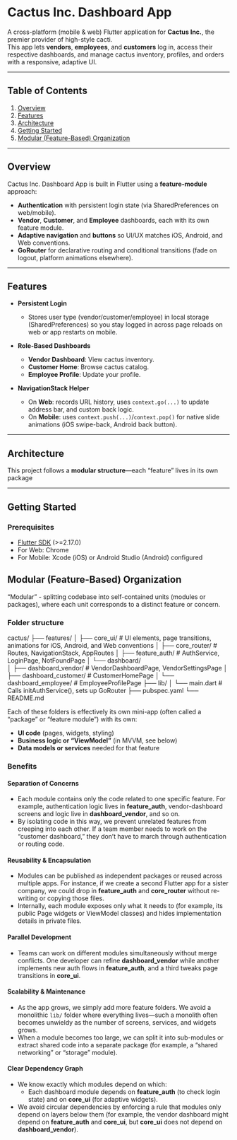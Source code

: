 # Cactus Inc. Dashboard App

A cross-platform (mobile & web) Flutter application for **Cactus Inc.**, the premier provider of high-style cacti.  
This app lets **vendors**, **employees**, and **customers** log in, access their respective dashboards, and manage cactus inventory, profiles, and orders with a responsive, adaptive UI.

---

## Table of Contents

1. [Overview](#overview)  
2. [Features](#features)  
3. [Architecture](#architecture)  
4. [Getting Started](#getting-started)  
5. [Modular (Feature-Based) Organization](#getting-started)  

---

## Overview

Cactus Inc. Dashboard App is built in Flutter using a **feature-module** approach:
- **Authentication** with persistent login state (via SharedPreferences on web/mobile).  
- **Vendor**, **Customer**, and **Employee** dashboards, each with its own feature module.  
- **Adaptive navigation** and **buttons** so UI/UX matches iOS, Android, and Web conventions.  
- **GoRouter** for declarative routing and conditional transitions (fade on logout, platform animations elsewhere).

---

## Features

- **Persistent Login**  
  - Stores user type (vendor/customer/employee) in local storage (SharedPreferences) so you stay logged in across page reloads on web or app restarts on mobile.

- **Role-Based Dashboards**  
  - **Vendor Dashboard**: View cactus inventory.  
  - **Customer Home**: Browse cactus catalog.
  - **Employee Profile**: Update your profile.

- **NavigationStack Helper**  
  - On **Web**: records URL history, uses `context.go(...)` to update address bar, and custom back logic.  
  - On **Mobile**: uses `context.push(...)`/`context.pop()` for native slide animations (iOS swipe-back, Android back button).

---

## Architecture

This project follows a **modular structure**—each “feature” lives in its own package 
 
---

## Getting Started

### Prerequisites

- [Flutter SDK](https://flutter.dev/docs/get-started/install) (>=2.17.0)  
- For Web: Chrome  
- For Mobile: Xcode (iOS) or Android Studio (Android) configured

## Modular (Feature-Based) Organization

“Modular” - splitting codebase into self-contained units (modules or packages), where each unit corresponds to a distinct feature or concern.

### Folder structure

cactus/
├── features/
│   ├── core_ui/                    # UI elements, page transitions, animations for iOS, Android, and Web conventions
│   ├── core_router/                # Routes, NavigationStack, AppRoutes
│   ├── feature_auth/               # AuthService, LoginPage, NotFoundPage
│   └── dashboard/                  
│       ├── dashboard_vendor/       # VendorDashboardPage, VendorSettingsPage
│       ├── dashboard_customer/     # CustomerHomePage
│       └── dashboard_employee/     # EmployeeProfilePage
├── lib/
│   └── main.dart                   # Calls initAuthService(), sets up GoRouter
├── pubspec.yaml
└── README.md

Each of these folders is effectively its own mini-app (often called a “package” or “feature module”) with its own:

- **UI code** (pages, widgets, styling)
- **Business logic or “ViewModel”** (in MVVM, see below)
- **Data models or services** needed for that feature

### Benefits

#### Separation of Concerns

- Each module contains only the code related to one specific feature. For example, authentication logic lives in **feature_auth**, vendor-dashboard screens and logic live in **dashboard_vendor**, and so on.
- By isolating code in this way, we prevent unrelated features from creeping into each other. If a team member needs to work on the “customer dashboard,” they don’t have to march through authentication or routing code.

#### Reusability & Encapsulation

- Modules can be published as independent packages or reused across multiple apps. For instance, if we create a second Flutter app for a sister company, we could drop in **feature_auth** and **core_router** without re-writing or copying those files.
- Internally, each module exposes only what it needs to (for example, its public Page widgets or ViewModel classes) and hides implementation details in private files.

#### Parallel Development

- Teams can work on different modules simultaneously without merge conflicts. One developer can refine **dashboard_vendor** while another implements new auth flows in **feature_auth**, and a third tweaks page transitions in **core_ui**.

#### Scalability & Maintenance

- As the app grows, we simply add more feature folders. We avoid a monolithic `lib/` folder where everything lives—such a monolith often becomes unwieldy as the number of screens, services, and widgets grows.
- When a module becomes too large, we can split it into sub-modules or extract shared code into a separate package (for example, a “shared networking” or “storage” module).

#### Clear Dependency Graph

- We know exactly which modules depend on which:
  - Each dashboard module depends on **feature_auth** (to check login state) and on **core_ui** (for adaptive widgets).
- We avoid circular dependencies by enforcing a rule that modules only depend on layers below them (for example, the vendor dashboard might depend on **feature_auth** and **core_ui**, but **core_ui** does not depend on **dashboard_vendor**).
